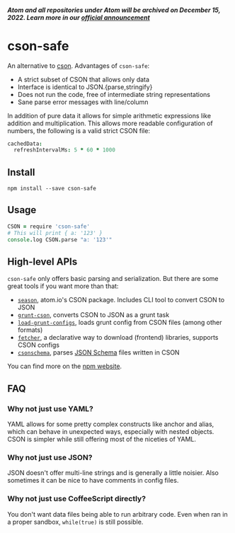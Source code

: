 ##### Atom and all repositories under Atom will be archived on December 15, 2022. Learn more in our [official announcement](https://github.blog/2022-06-08-sunsetting-atom/)
 # cson-safe

An alternative to [cson](https://github.com/bevry/cson).
Advantages of `cson-safe`:

* A strict subset of CSON that allows only data
* Interface is identical to JSON.{parse,stringify}
* Does not run the code, free of intermediate string representations
* Sane parse error messages with line/column

In addition of pure data it allows for simple arithmetic expressions like
addition and multiplication.
This allows more readable configuration of numbers,
the following is a valid strict CSON file:

```coffee
cachedData:
  refreshIntervalMs: 5 * 60 * 1000
```

## Install

`npm install --save cson-safe`

## Usage

```coffee
CSON = require 'cson-safe'
# This will print { a: '123' }
console.log CSON.parse "a: '123'"
```

## High-level APIs

`cson-safe` only offers basic parsing and serialization.
But there are some great tools if you want more than that:

* [`season`](https://www.npmjs.org/package/season),
  atom.io's CSON package.
  Includes CLI tool to convert CSON to JSON
* [`grunt-cson`](https://www.npmjs.org/package/grunt-cson),
  converts CSON to JSON as a grunt task
* [`load-grunt-configs`](https://www.npmjs.org/package/load-grunt-configs),
  loads grunt config from CSON files (among other formats)
* [`fetcher`](https://www.npmjs.org/package/fetcher),
  a declarative way to download (frontend) libraries, supports CSON configs
* [`csonschema`](https://www.npmjs.org/package/csonschema),
  parses [JSON Schema](http://json-schema.org) files written in CSON

You can find more on the
[npm website](https://preview.npmjs.com/browse/depended/cson-safe).

## FAQ

### Why not just use YAML?

YAML allows for some pretty complex constructs like anchor and alias,
which can behave in unexpected ways, especially with nested objects.
CSON is simpler while still offering most of the niceties of YAML.

### Why not just use JSON?

JSON doesn't offer multi-line strings and is generally a little noisier.
Also sometimes it can be nice to have comments in config files.

### Why not just use CoffeeScript directly?

You don't want data files being able to run arbitrary code.
Even when ran in a proper sandbox, `while(true)` is still possible.
